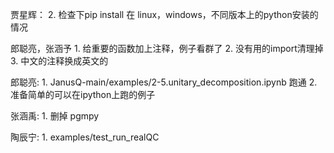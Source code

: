 贾星辉：
    2. 检查下pip install 在 linux，windows，不同版本上的python安装的情况
    
郎聪亮，张涵予
    1. 给重要的函数加上注释，例子看群了
    2. 没有用的import清理掉
    3. 中文的注释换成英文的

郎聪亮:
    1. JanusQ-main/examples/2-5.unitary_decomposition.ipynb 跑通
    2. 准备简单的可以在ipython上跑的例子

张涵禹:
    1. 删掉 pgmpy


陶辰宁:
    1. examples/test_run_realQC